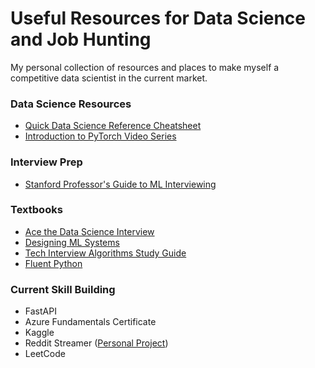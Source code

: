 # Useful Resources for Data Science and Job Hunting
My personal collection of resources and places to make myself a competitive data scientist in the current market.


### Data Science Resources

- [Quick Data Science Reference Cheatsheet](https://github.com/aaronwangy/Data-Science-Cheatsheet)
- [Introduction to PyTorch Video Series](https://www.youtube.com/playlist?list=PLhhyoLH6IjfxeoooqP9rhU3HJIAVAJ3Vz)

### Interview Prep

- [Stanford Professor's Guide to ML Interviewing](https://huyenchip.com/ml-interviews-book/contents/1.1.2-research.html)


### Textbooks

- [Ace the Data Science Interview](https://www.amazon.com/Ace-Data-Science-Interview-Questions/dp/0578973839/ref=sr_1_1?crid=1YW2SEIRO0MDU&keywords=data+science+interview&qid=1671039284&sprefix=data+science+intervie%2Caps%2C138&sr=8-1)
- [Designing ML Systems](https://www.amazon.com/Designing-Machine-Learning-Systems-Production-Ready/dp/1098107969/ref=sr_1_3?crid=13ZHY7BDC8I5U&keywords=machine+learning+design&qid=1671039325&s=books&sprefix=machine+learning+design%2Cstripbooks%2C126&sr=1-3)
- [Tech Interview Algorithms Study Guide](https://www.techinterviewhandbook.org/algorithms/study-cheatsheet/)
- [Fluent Python](https://www.amazon.com/Fluent-Python-Concise-Effective-Programming/dp/1492056359/ref=sr_1_1?crid=DB942FURNMJ2&keywords=fluent+python&qid=1671039377&s=books&sprefix=fluent+python%2Cstripbooks%2C117&sr=1-1)

### Current Skill Building

- FastAPI
- Azure Fundamentals Certificate
- Kaggle
- Reddit Streamer ([Personal Project](https://github.com/cmason30/subreddit-city-streamer))
- LeetCode
